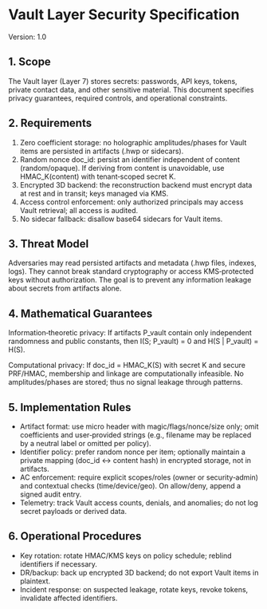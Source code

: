 # Vault Layer Security Specification

Version: 1.0

## 1. Scope

The Vault layer (Layer 7) stores secrets: passwords, API keys, tokens, private contact data, and other sensitive material. This document specifies privacy guarantees, required controls, and operational constraints.

## 2. Requirements

1. Zero coefficient storage: no holographic amplitudes/phases for Vault items are persisted in artifacts (.hwp or sidecars).
2. Random nonce doc_id: persist an identifier independent of content (random/opaque). If deriving from content is unavoidable, use HMAC_K(content) with tenant‑scoped secret K.
3. Encrypted 3D backend: the reconstruction backend must encrypt data at rest and in transit; keys managed via KMS.
4. Access control enforcement: only authorized principals may access Vault retrieval; all access is audited.
5. No sidecar fallback: disallow base64 sidecars for Vault items.

## 3. Threat Model

Adversaries may read persisted artifacts and metadata (.hwp files, indexes, logs). They cannot break standard cryptography or access KMS‑protected keys without authorization. The goal is to prevent any information leakage about secrets from artifacts alone.

## 4. Mathematical Guarantees

Information‑theoretic privacy: If artifacts P_vault contain only independent randomness and public constants, then I(S; P_vault) = 0 and H(S | P_vault) = H(S).

Computational privacy: If doc_id = HMAC_K(S) with secret K and secure PRF/HMAC, membership and linkage are computationally infeasible. No amplitudes/phases are stored; thus no signal leakage through patterns.

## 5. Implementation Rules

- Artifact format: use micro header with magic/flags/nonce/size only; omit coefficients and user‑provided strings (e.g., filename may be replaced by a neutral label or omitted per policy).
- Identifier policy: prefer random nonce per item; optionally maintain a private mapping (doc_id ↔ content hash) in encrypted storage, not in artifacts.
- AC enforcement: require explicit scopes/roles (owner or security‑admin) and contextual checks (time/device/geo). On allow/deny, append a signed audit entry.
- Telemetry: track Vault access counts, denials, and anomalies; do not log secret payloads or derived data.

## 6. Operational Procedures

- Key rotation: rotate HMAC/KMS keys on policy schedule; reblind identifiers if necessary.
- DR/backup: back up encrypted 3D backend; do not export Vault items in plaintext.
- Incident response: on suspected leakage, rotate keys, revoke tokens, invalidate affected identifiers.

